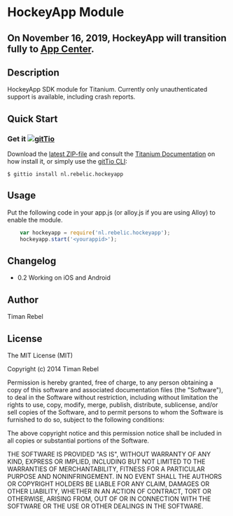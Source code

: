 # HockeyApp Module

## On November 16, 2019, HockeyApp will transition fully to [App Center](https://github.com/NetrisTV/ti.appcenter).

## Description

HockeyApp SDK module for Titanium. Currently only unauthenticated support is available, including crash reports.

## Quick Start

### Get it [![gitTio](http://gitt.io/badge.png)](http://gitt.io/component/nl.rebelic.hockeyapp)
Download the [latest ZIP-file](https://github.com/timanrebel/Hockeyapp/tree/master/iphone/dist) and consult the [Titanium Documentation](http://docs.appcelerator.com/titanium/latest/#!/guide/Using_a_Module) on how install it, or simply use the [gitTio CLI](http://gitt.io/cli):

`$ gittio install nl.rebelic.hockeyapp`

## Usage

Put the following code in your app.js (or alloy.js if you are using Alloy) to enable the module.

```javascript
	var hockeyapp = require('nl.rebelic.hockeyapp');
	hockeyapp.start('<yourappid>');
```

## Changelog

* 0.2 Working on iOS and Android

## Author

Timan Rebel

## License

The MIT License (MIT)

Copyright (c) 2014 Timan Rebel

Permission is hereby granted, free of charge, to any person obtaining a copy
of this software and associated documentation files (the "Software"), to deal
in the Software without restriction, including without limitation the rights
to use, copy, modify, merge, publish, distribute, sublicense, and/or sell
copies of the Software, and to permit persons to whom the Software is
furnished to do so, subject to the following conditions:

The above copyright notice and this permission notice shall be included in all
copies or substantial portions of the Software.

THE SOFTWARE IS PROVIDED "AS IS", WITHOUT WARRANTY OF ANY KIND, EXPRESS OR
IMPLIED, INCLUDING BUT NOT LIMITED TO THE WARRANTIES OF MERCHANTABILITY,
FITNESS FOR A PARTICULAR PURPOSE AND NONINFRINGEMENT. IN NO EVENT SHALL THE
AUTHORS OR COPYRIGHT HOLDERS BE LIABLE FOR ANY CLAIM, DAMAGES OR OTHER
LIABILITY, WHETHER IN AN ACTION OF CONTRACT, TORT OR OTHERWISE, ARISING FROM,
OUT OF OR IN CONNECTION WITH THE SOFTWARE OR THE USE OR OTHER DEALINGS IN THE
SOFTWARE.
